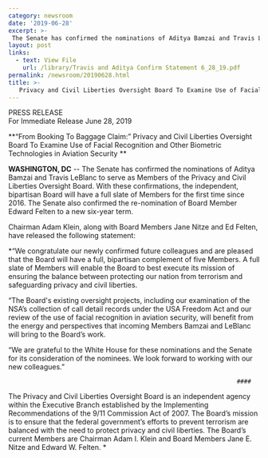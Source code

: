 ```yaml
---
category: newsroom
date: '2019-06-28'
excerpt: >-
 The Senate has confirmed the nominations of Aditya Bamzai and Travis LeBlanc to serve as Members of the Privacy and Civil Liberties Oversight Board.  With these confirmations, the independent, bipartisan Board will have a full slate of Members for the first time since 2016.  The Senate also confirmed the re-nomination of Board Member Edward Felten to a new six-year term.  
layout: post
links:
  - text: View File
    url: /library/Travis and Aditya Confirm Statement 6_28_19.pdf
permalink: /newsroom/20190628.html
title: >-
   Privacy and Civil Liberties Oversight Board To Examine Use of Facial Recognition and Other Biometric Technologies in Aviation Security 
---
```

PRESS RELEASE  
For Immediate Release
June 28, 2019

**“From Booking To Baggage Claim:” Privacy and Civil Liberties Oversight Board To Examine Use of Facial Recognition and Other Biometric Technologies in Aviation Security **  
 
**WASHINGTON, DC** -- The Senate has confirmed the nominations of Aditya Bamzai and Travis LeBlanc to serve as Members of the Privacy and Civil Liberties Oversight Board.  With these confirmations, the independent, bipartisan Board will have a full slate of Members for the first time since 2016.  The Senate also confirmed the re-nomination of Board Member Edward Felten to a new six-year term.  
 
Chairman Adam Klein, along with Board Members Jane Nitze and Ed Felten, have released the following statement:  
 
*“We congratulate our newly confirmed future colleagues and are pleased that the Board will have a full, bipartisan complement of five Members.  A full slate of Members will enable the Board to best execute its mission of ensuring the balance between protecting our nation from terrorism and safeguarding privacy and civil liberties.
 
“The Board's existing oversight projects, including our examination of the NSA’s collection of call detail records under the USA Freedom Act and our review of the use of facial recognition in aviation security, will benefit from the energy and perspectives that incoming Members Bamzai and LeBlanc will bring to the Board’s work.
 
“We are grateful to the White House for these nominations and the Senate for its consideration of the nominees.  We look forward to working with our new colleagues.”



                                                                    #### 


The Privacy and Civil Liberties Oversight Board is an independent agency within the Executive Branch established by the Implementing Recommendations of the 9/11 Commission Act of 2007.  The Board’s mission is to ensure that the federal government’s efforts to prevent terrorism are balanced with the need to protect privacy and civil liberties.  The Board’s current Members are Chairman Adam I. Klein and Board Members Jane E. Nitze and Edward W. Felten. *
